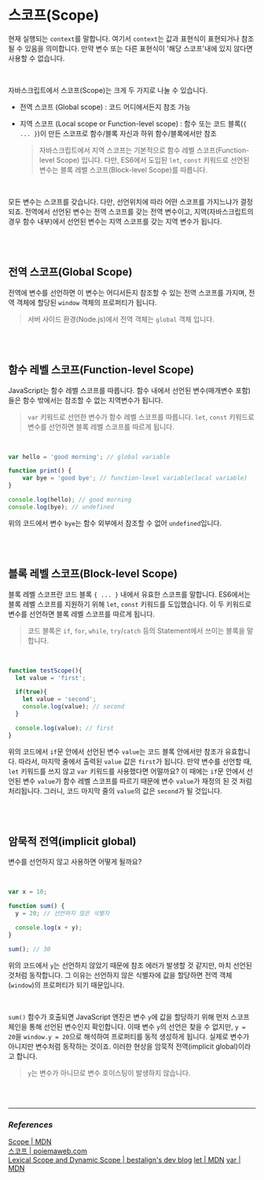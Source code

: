 # 스코프(Scope)
현재 실행되는 `context`를 말합니다. 여기서 `context`는 값과 표현식이 표현되거나 참조 될 수 있음을 의미합니다. 
만약 변수 또는 다른 표현식이 '해당 스코프'내에 있지 않다면 사용할 수 없습니다.

<br />

자바스크립트에서 스코프(Scope)는 크게 두 가지로 나눌 수 있습니다. 
- 전역 스코프 (Global scope) : 코드 어디에서든지 참조 가능
- 지역 스코프 (Local scope or Function-level scope) : 함수 또는 코드 블록(`{ ... }`)이 만든 스코프로 함수/블록 자신과 하위 함수/블록에서만 참조

    > 자바스크립트에서 지역 스코프는 기본적으로 함수 레벨 스코프(Function-level Scope) 입니다. 다만, ES6에서 도입된 `let`, `const` 키워드로 선언된 변수는 블록 레벨 스코프(Block-level Scope)를 따릅니다.

<br />

모든 변수는 스코프를 갖습니다. 다만, 선언위치에 따라 어떤 스코프를 가지느냐가 결정되죠.
전역에서 선언된 변수는 전역 스코프를 갖는 전역 변수이고, 지역(자바스크립트의 경우 함수 내부)에서 선언된 변수는 지역 스코프를 갖는 지역 변수가 됩니다.

<br /><br />

## 전역 스코프(Global Scope)
전역에 변수를 선언하면 이 변수는 어디서든지 참조할 수 있는 전역 스코프를 가지며, 전역 객체에 할당된 `window` 객체의 프로퍼티가 됩니다.

> 서버 사이드 환경(Node.js)에서 전역 객체는 `global` 객체 입니다.

<br /><br />

## 함수 레벨 스코프(Function-level Scope)
JavaScript는 함수 레벨 스코프를 따릅니다. 함수 내에서 선언된 변수(매개변수 포함)들은 함수 밖에서는 참조할 수 없는 지역변수가 됩니다.
> `var` 키워드로 선언한 변수가 함수 레벨 스코프를 따릅니다. `let`, `const` 키워드로 변수를 선언하면 블록 레벨 스코프를 따르게 됩니다.

<br />

```javascript
var hello = 'good morning'; // global variable

function print() {
	var bye = 'good bye'; // function-level variable(local variable)
}

console.log(hello); // good morning
console.log(bye); // undefined
```
위의 코드에서 변수 `bye`는 함수 외부에서 참조할 수 없어 `undefined`입니다.

<br /><br />

## 블록 레벨 스코프(Block-level Scope)
블록 레벨 스코프란 코드 블록 `{ ... }` 내에서 유효한 스코프를 말합니다.
ES6에서는 블록 레벨 스코프를 지원하기 위해 `let`, `const` 키워드를 도입했습니다. 이 두 키워드로 변수를 선언하면 블록 레벨 스코프를 따르게 됩니다.
> 코드 블록은 `if`, `for`, `while`, `try`/`catch` 등의 Statement에서 쓰이는 블록을 말합니다.

<br />

```javascript
function testScope(){
  let value = 'first';

  if(true){
    let value = 'second';
    console.log(value); // second
  }

  console.log(value); // first
}
```
위의 코드에서 `if`문 안에서 선언된 변수 `value`는 코드 블록 안에서만 참조가 유효합니다. 
따라서, 마지막 줄에서 출력된 `value` 값은 `first`가 됩니다. 만약 변수를 선언할 때, `let` 키워드를 쓰지 않고 `var` 키워드를 사용했다면 어떨까요?
이 때에는 `if`문 안에서 선언된 변수 `value`가 함수 레벨 스코프를 따르기 때문에 변수 `value`가 재정의 된 것 처럼 처리됩니다. 그러니, 코드 마지막 줄의 `value`의 값은 `second`가 될 것입니다.

<br /><br />


## 암묵적 전역(implicit global)
변수를 선언하지 않고 사용하면 어떻게 될까요?

<br />

```javascript
var x = 10;

function sum() {
  y = 20; // 선언하지 않은 식별자

  console.log(x + y);
}

sum(); // 30
```
위의 코드에서 `y`는 선언하지 않았기 때문에 참조 에러가 발생할 것 같지만, 마치 선언된 것처럼 동작합니다.
그 이유는 선언하지 않은 식별자에 값을 할당하면 전역 객체(`window`)의 프로퍼티가 되기 때문입니다.

<br />

`sum()` 함수가 호출되면 JavaScript 엔진은 변수 `y`에 값을 할당하기 위해 먼저 스코프 체인을 통해 선언된 변수인지 확인합니다. 
이때 변수 `y`의 선언은 찾을 수 없지만, `y = 20`을 `window.y = 20`으로 해석하여 프로퍼티를 동적 생성하게 됩니다. 실제로 변수가 아니지만 변수처럼 동작하는 것이죠.
이러한 현상을 암묵적 전역(implicit global)이라고 합니다.

> `y`는 변수가 아니므로 변수 호이스팅이 발생하지 않습니다.

<br /><br />

***
### _References_
[Scope | MDN](https://developer.mozilla.org/en-US/docs/Glossary/Scope)  <br />
[스코프 | poiemaweb.com](https://poiemaweb.com/js-scope) <br />
[Lexical Scope and Dynamic Scope | bestalign's dev blog](https://bestalign.github.io/2015/07/12/Lexical-Scope-and-Dynamic-Scope/)
[let | MDN](https://developer.mozilla.org/ko/docs/Web/JavaScript/Reference/Statements/let)
[var | MDN](https://developer.mozilla.org/ko/docs/Web/JavaScript/Reference/Statements/var)